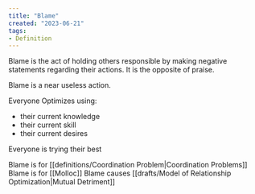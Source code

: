 ```yaml
---
title: "Blame"
created: "2023-06-21"
tags:
- Definition
---
```


Blame is the act of holding others responsible by making negative statements regarding their actions.  It is the opposite of praise.

Blame is a near useless action.

Everyone Optimizes using:
- their current knowledge
- their current skill
- their current desires

Everyone is trying their best

Blame is for [[definitions/Coordination Problem|Coordination Problems]]
Blame is for [[Molloc]]
Blame causes [[drafts/Model of Relationship Optimization|Mutual Detriment]]